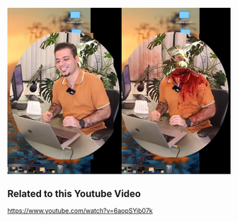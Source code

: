 ![shot](./shot.png)   



## Related to this Youtube Video
https://www.youtube.com/watch?v=6aopSYib07k
